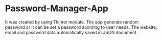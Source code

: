 # Password-Manager-App
It was created by using Tkinter module. The app generate random password or it can be set a password acording to user needs. The website, email and password data automatically saved in JSON document. 
